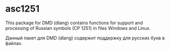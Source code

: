 asc1251
=======

This package for DMD (dlang) contains functions for support and processing of Russian symbols (CP 1251) in files Windows and Linux.

Данный пакет для DMD (dlang) содержит поддержку для русских букв в файлах.
